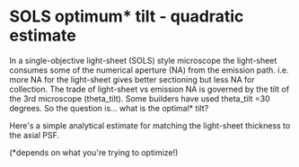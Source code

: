 # SOLS optimum* tilt - quadratic estimate
In a single-objective light-sheet (SOLS) style microscope the light-sheet consumes some of the numerical aperture (NA) from the emission path. i.e. more NA for the light-sheet gives better sectioning but less NA for collection. The trade of light-sheet vs emission NA is governed by the tilt of the 3rd microscope (theta_tilt). Some builders have used theta_tilt =30 degrees. So the question is... what is the optimal* tilt?

Here's a simple analytical estimate for matching the light-sheet thickness to the axial PSF.

(*depends on what you're trying to optimize!)
